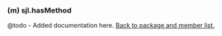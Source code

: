 ### (m) sjl.hasMethod
@todo - Added documentation here.
[Back to package and member list.](#packages-and-members)
